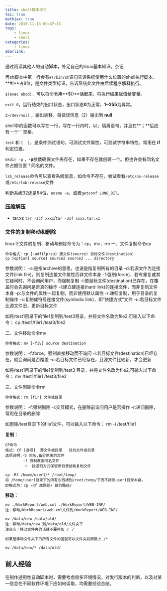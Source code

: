 ```yaml
---
title: shell脚本学习
toc: true
mathjax: true
date: 2019-11-13 09:47:13
tags:
	- linux
	- shell
categories:
	- linux
abbrlink:
---
```


 

通过阅读其他人的自动脚本，补足自己的linux基本知识。杂记



再sh脚本中第一行会有`#!/bin/sh`语句告诉系统使用什么位置的shell执行脚本。**#!**占8位，是文件类型标识，告诉系统此文件由后续程序解释执行。

`$(exec abcd)`，可以将命令用**$()**括起来，将执行结果赋值给变量。

`exit 0`，运行结束的出口状态，出口状态**0**为正常，**1~255**为异常。

`2>/dev/null` ，输出转移，将错误信息（2）输出到 **null**

shell中的函数可以写在一行，写在一行内时，以`; `隔离语句，并且在**；**后应有一个‘ ’ 空格。

`test` 和 `[  ]`，是条件测试语句，可测试文件属性，可测试字符串特性。常用在 **if**判定位置。

`mkdir -p` ，**-p**参数确保文件夹存在，如果不存在就创建一个。但也许会有同名文件占据位置？同名的文件。

`lsb_release`命令可以查看系统信息，如命令不存在，尝试看看`/etc/os-release`或`/etc/lsb-release`文件

判断系统32还是64位，`uname -a`，或者`getconf LONG_BIT`。

### 压缩解压

- tar.xz    `tar -Jcf xxxx`/`tar -Jxf xxxx.tar.xz`

### 文件的复制移动和删除

linux下文件的复制、移动与删除命令为：cp，mv，rm
一、文件复制命令cp

```
命令格式：cp [-adfilprsu] 源文件(source) 目标文件(destination)
cp [option] source1 source2 source3 ... directory
```
 参数说明：
    -a:是指archive的意思，也说是指复制所有的目录
    -d:若源文件为连接文件(link file)，则复制连接文件属性而非文件本身
    -f:强制(force)，若有重复或其它疑问时，不会询问用户，而强制复制
    -i:若目标文件(destination)已存在，在覆盖时会先询问是否真的操作
    -l:建立硬连接(hard link)的连接文件，而非复制文件本身
    -p:与文件的属性一起复制，而非使用默认属性
    -r:递归复制，用于目录的复制操作
    -s:复制成符号连接文件(symbolic link)，即“快捷方式”文件
    -u:若目标文件比源文件旧，更新目标文件 

如将/test1目录下的file1复制到/test3目录，并将文件名改为file2,可输入以下命令：
cp /test1/file1 /test3/file2

二、文件移动命令mv

```
命令格式：mv [-fiv] source destination
```

 参数说明：
    -f:force，强制直接移动而不询问
    -i:若目标文件(destination)已经存在，就会询问是否覆盖
    -u:若目标文件已经存在，且源文件比较新，才会更新

如将/test1目录下的file1复制到/test3 目录，并将文件名改为file2,可输入以下命令：
mv /test1/file1 /test3/file2

三、文件删除命令rm

```
命令格式：rm [fir] 文件或目录
```

参数说明：
    -f:强制删除
    -i:交互模式，在删除前询问用户是否操作
    -r:递归删除，常用在目录的删除

如删除/test目录下的file1文件，可以输入以下命令：
rm -i /test/file1

**复制：**

```
CP命令
格式: CP [选项]  源文件或目录   目的文件或目录
选项说明:-b 同名,备分原来的文件
        -f 强制覆盖同名文件
        -r  按递归方式保留原目录结构复制文件

cp -Rf /home/user1/* /root/temp/
将 /home/user1目录下的所有东西拷到/root/temp/下而不拷贝user1目录本身。
即格式为：cp -Rf 原路径/ 目的路径/
```



**移动：**

```
mv ./WorkReport/web.xml ./WorkReport/WEB-INF/
注：移动/WorkReport/web.xml文件到/WorkReport/WEB-INF/

mv /data/new /data/old/
注：移动/data/new 到/data/old/文件夹下
注意点：移动文件夹的话就不要再加 / 了

如果是移动文件夹下的所有文件的话就可以文件夹后面跟上 /* 

mv /data/new/* /data/old/
```

 

 

## 前人经验

在制作通用性自动脚本时，需要考虑很多环境情况，对发行版本的判断，以及对某一信息在不同软件环境下应如何读取，均需要经验总结。



